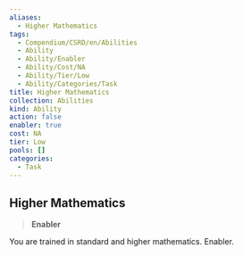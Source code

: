 ```yaml
---
aliases:
  - Higher Mathematics
tags:
  - Compendium/CSRD/en/Abilities
  - Ability
  - Ability/Enabler
  - Ability/Cost/NA
  - Ability/Tier/Low
  - Ability/Categories/Task
title: Higher Mathematics
collection: Abilities
kind: Ability
action: false
enabler: true
cost: NA
tier: Low
pools: []
categories:
  - Task
---
```

## Higher Mathematics    
>**Enabler**  
    
You are trained in standard and higher mathematics. Enabler.